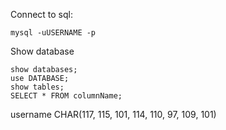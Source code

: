 Connect to sql:
```
mysql -uUSERNAME -p
```
Show database
```
show databases;
use DATABASE;
show tables;
SELECT * FROM columnName;
```

username
CHAR(117, 115, 101, 114, 110, 97, 109, 101) 



